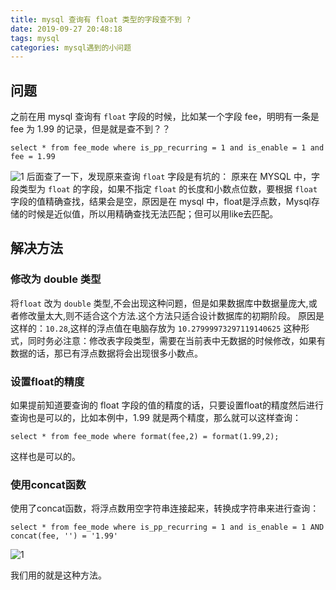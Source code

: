 ```yaml
---
title: mysql 查询有 float 类型的字段查不到 ?
date: 2019-09-27 20:48:18
tags: mysql
categories: mysql遇到的小问题
---
```

## 问题
之前在用 mysql 查询有 `float` 字段的时候，比如某一个字段 fee，明明有一条是  fee 为 1.99 的记录，但是就是查不到？？
```mysql
select * from fee_mode where is_pp_recurring = 1 and is_enable = 1 and fee = 1.99
```
![1](1.png)
后面查了一下，发现原来查询 `float` 字段是有坑的：
原来在 MYSQL 中，字段类型为 `float` 的字段，如果不指定 `float` 的长度和小数点位数，要根据 `float` 字段的值精确查找，结果会是空，原因是在 mysql 中，float是浮点数，Mysql存储的时候是近似值，所以用精确查找无法匹配；但可以用like去匹配。
<!--more-->
## 解决方法
### 修改为 double 类型
将`float` 改为 `double` 类型,不会出现这种问题，但是如果数据库中数据量庞大,或者修改量太大,则不适合这个方法.这个方法只适合设计数据库的初期阶段。
原因是这样的：`10.28`,这样的浮点值在电脑存放为 `10.27999973297119140625` 这种形式，同时务必注意：修改表字段类型，需要在当前表中无数据的时候修改，如果有数据的话，那已有浮点数据将会出现很多小数点。

### 设置float的精度
如果提前知道要查询的 float 字段的值的精度的话，只要设置float的精度然后进行查询也是可以的，比如本例中，1.99 就是两个精度，那么就可以这样查询：
```mysql
select * from fee_mode where format(fee,2) = format(1.99,2);
```
这样也是可以的。

### 使用concat函数
使用了concat函数，将浮点数用空字符串连接起来，转换成字符串来进行查询：
```mysql
select * from fee_mode where is_pp_recurring = 1 and is_enable = 1 AND concat(fee, '') = '1.99'
```
![1](2.png)

我们用的就是这种方法。
